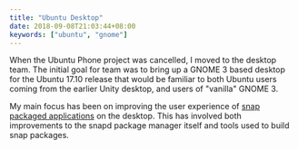 ```yaml
---
title: "Ubuntu Desktop"
date: 2018-09-08T21:03:44+08:00
keywords: ["ubuntu", "gnome"]
---
```


When the Ubuntu Phone project was cancelled, I moved to the desktop
team.  The initial goal for team was to bring up a GNOME 3 based
desktop for the Ubuntu 17.10 release that would be familiar to both
Ubuntu users coming from the earlier Unity desktop, and users of
"vanilla" GNOME 3.

<!--more-->

My main focus has been on improving the user experience of [snap
packaged applications](https://snapcraft.io) on the desktop.  This has
involved both improvements to the snapd package manager itself and
tools used to build snap packages.
